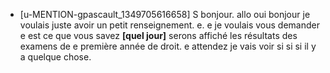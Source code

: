  * [u-MENTION-gpascault_1349705616658]
	 S bonjour.
	 allo oui bonjour je voulais juste avoir un petit renseignement.
	 e.
	 e je voulais vous demander e est ce que vous savez **[quel jour]** serons affiché les résultats des examens de e première année de droit.
	 e attendez je vais voir si si si il y a quelque chose.
	
